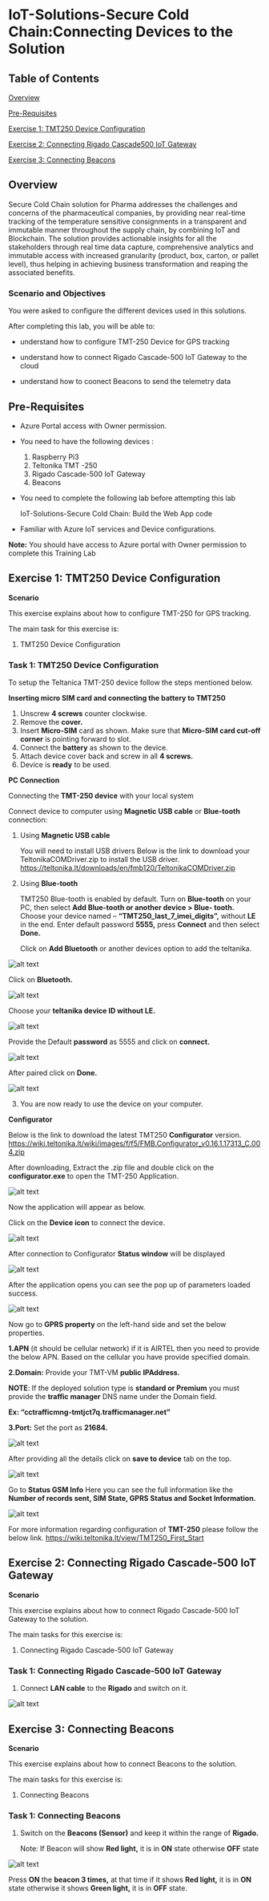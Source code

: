 # IoT-Solutions-Secure Cold Chain:Connecting Devices to the Solution

## Table of Contents

[Overview](#Overview)

[Pre-Requisites](#Pre-requisites)

[Exercise 1: TMT250 Device Configuration](#exercise-1-tmt250-device-configuration)

[Exercise 2: Connecting Rigado Cascade500 IoT Gateway](#exercise-2-connecting-rigado-cascade500-iot-gateway)

[Exercise 3: Connecting Beacons](#exercise-3-connecting-beacons)
 
## Overview

Secure Cold Chain solution for Pharma addresses the challenges and concerns of the pharmaceutical companies, by providing near real-time tracking of the temperature sensitive consignments in a transparent and immutable manner throughout the supply chain, by combining IoT and Blockchain. The solution provides actionable insights for all the stakeholders through real time data capture, comprehensive analytics and immutable access with increased granularity (product, box, carton, or pallet level), thus helping in achieving business transformation and reaping the associated benefits.

### Scenario and Objectives

You were asked to configure the different devices used in this solutions.

After completing this lab, you will be able to:

* understand how to configure TMT-250 Device for GPS tracking

* understand how to connect Rigado Cascade-500 IoT Gateway to the cloud

*  understand how to coonect Beacons to send the telemetry data


## Pre-Requisites

* Azure Portal access with Owner permission.
    
* You need to have the following devices :
     1. Raspberry Pi3
     2. Teltonika TMT -250
     3. Rigado Cascade-500 IoT Gateway
     4. Beacons
* You need to complete the following lab before attempting this lab 
  
  IoT-Solutions-Secure Cold Chain: Build the Web App code

* Familiar with Azure IoT services and Device configurations. 

**Note:** You should have access to Azure portal with Owner permission to complete this Training Lab

## Exercise 1: TMT250 Device Configuration

**Scenario**

This exercise explains about how to configure TMT-250 for GPS tracking.

The main task for this exercise is:

1.	 TMT250 Device Configuration

### Task 1:  TMT250 Device Configuration

To setup the Teltanica TMT-250 device follow the steps mentioned below.

**Inserting micro SIM card and connecting the battery to TMT250**

1.	Unscrew **4 screws** counter clockwise.
2.	Remove the **cover.**
3.	Insert **Micro-SIM** card as shown. Make sure that **Micro-SIM card cut-off corner** is pointing forward to slot.
4.	Connect the **battery** as shown to the device.
5.	Attach device cover back and screw in all **4 screws.**
6.	Device is **ready** to be used.

**PC Connection**

Connecting the **TMT-250 device** with your local system

Connect device to computer using **Magnetic USB cable** or **Blue-tooth** connection:

1.	Using **Magnetic USB cable**

    You will need to install USB drivers 
    Below is the link to download your TeltonikaCOMDriver.zip to install the USB driver.
    <https://teltonika.lt/downloads/en/fmb120/TeltonikaCOMDriver.zip>

2. Using **Blue-tooth**

    TMT250 Blue-tooth is enabled by default. Turn on **Blue-tooth** on your PC, then select **Add Blue-tooth or another device > Blue-      tooth.** Choose your device named – **“TMT250_last_7_imei_digits”,** without **LE** in the end. Enter default password **5555,**        press **Connect** and then select **Done.**

   Click on **Add Bluetooth** or another devices option to add the teltanika.

![alt text](https://github.com/SecureColdChain/Wipro-Ltd-ColdChain/blob/master/Documentation/images/d82.png)

Click on **Bluetooth.**

![alt text](https://github.com/SecureColdChain/Wipro-Ltd-ColdChain/blob/master/Documentation/images/d83.png)

Choose your **teltanika device ID without LE.**

![alt text](https://github.com/SecureColdChain/Wipro-Ltd-ColdChain/blob/master/Documentation/images/d84.png)

Provide the Default **password** as 5555 and click on **connect.**

![alt text](https://github.com/SecureColdChain/Wipro-Ltd-ColdChain/blob/master/Documentation/images/d85.png)

After paired click on **Done.**

![alt text](https://github.com/SecureColdChain/Wipro-Ltd-ColdChain/blob/master/Documentation/images/d86.png)

3. You are now ready to use the device on your computer.

**Configurator**

Below is the link to download the latest TMT250 **Configurator** version.
<https://wiki.teltonika.lt/wiki/images/f/f5/FMB.Configurator_v0.16.1.17313_C.004.zip>

After downloading, Extract the .zip file and double click on the **configurator.exe** to open the TMT-250 Application.

![alt text](https://github.com/SecureColdChain/Wipro-Ltd-ColdChain/blob/master/Documentation/images/d87.png)

Now the application will appear as below.

Click on the **Device icon** to connect the device.

![alt text](https://github.com/SecureColdChain/Wipro-Ltd-ColdChain/blob/master/Documentation/images/d88.png)

After connection to Configurator **Status window** will be displayed

![alt text](https://github.com/SecureColdChain/Wipro-Ltd-ColdChain/blob/master/Documentation/images/d89.png)

After the application opens you can see the pop up of parameters loaded success.

![alt text](https://github.com/SecureColdChain/Wipro-Ltd-ColdChain/blob/master/Documentation/images/d90.png)

Now go to **GPRS property** on the left-hand side and set the below properties.

**1.APN** (it should be cellular network) if it is AIRTEL then you need to provide the below APN. Based on the cellular you have provide specified domain.

**2.Domain:** Provide your TMT-VM **public IPAddress.**

**NOTE**: If the deployed solution type is **standard or Premium** you must provide the **traffic manager** DNS name under the Domain field.

**Ex: “cctrafficmng-tmtjct7q.trafficmanager.net”** 

**3.Port:** Set the port as **21684.**

![alt text](https://github.com/SecureColdChain/Wipro-Ltd-ColdChain/blob/master/Documentation/images/d91.png)

After providing all the details click on **save to device** tab on the top.

![alt text](https://github.com/SecureColdChain/Wipro-Ltd-ColdChain/blob/master/Documentation/images/d92.png)

Go to **Status GSM Info**
Here you can see the full information like the **Number of records sent, SIM State, GPRS Status and Socket Information.**

![alt text](https://github.com/SecureColdChain/Wipro-Ltd-ColdChain/blob/master/Documentation/images/d93.png)

For more information regarding configuration of **TMT-250** please follow the below link.
https://wiki.teltonika.lt/view/TMT250_First_Start

## Exercise 2: Connecting Rigado Cascade-500 IoT Gateway

**Scenario**

This exercise explains about how to connect Rigado Cascade-500 IoT Gateway to the solution.

The main tasks for this exercise is:

1. Connecting Rigado Cascade-500 IoT Gateway

### Task 1:  Connecting Rigado Cascade-500 IoT Gateway

1.	Connect **LAN cable** to the **Rigado** and switch on it.

![alt text](https://github.com/SecureColdChain/Wipro-Ltd-ColdChain/blob/master/Documentation/images/d94.png)

## Exercise 3: Connecting Beacons

**Scenario**

This exercise explains about how to connect Beacons to the solution.

The main tasks for this exercise is:

1. Connecting Beacons

### Task 1:  Connecting Beacons

1.  Switch on the **Beacons (Sensor)** and keep it within the range of **Rigado.**

    Note: If Beacon will show **Red light,** it is in **ON** state otherwise **OFF** state

![alt text](https://github.com/SecureColdChain/Wipro-Ltd-ColdChain/blob/master/Documentation/images/d95.png)

Press **ON** the **beacon 3 times,** at that time if it shows **Red light,** it is in **ON** state otherwise it shows **Green light,** it is in **OFF** state.